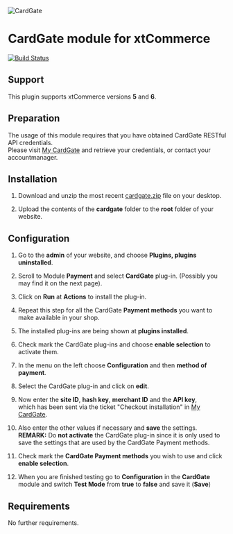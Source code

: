 ![CardGate](https://cdn.curopayments.net/thumb/200/logos/cardgate.png)

# CardGate module for xtCommerce

[![Build Status](https://travis-ci.org/cardgate/xtcommerce.svg?branch=master)](https://travis-ci.org/cardgate/xtcommerce)

## Support

This plugin supports xtCommerce versions **5** and **6**.

## Preparation

The usage of this module requires that you have obtained CardGate RESTful API credentials.  
Please visit [My CardGate](https://my.cardgate.com/) and retrieve your credentials, or contact your accountmanager.

## Installation

1. Download and unzip the most recent [cardgate.zip](https://github.com/cardgate/xtcommerce/releases) file on your desktop.

2. Upload the contents of the **cardgate** folder to the **root** folder of your website.

## Configuration

1. Go to the **admin** of your website, and choose **Plugins, plugins uninstalled**.

2. Scroll to Module **Payment** and select **CardGate** plug-in. (Possibly you may find it on the next page).

3. Click on **Run** at **Actions** to install the plug-in.

4. Repeat this step for all the CardGate **Payment methods** you want to make available in your shop.

5. The installed plug-ins are being shown at **plugins installed**.

6. Check mark the CardGate plug-ins and choose **enable selection** to activate them.

7. In the menu on the left choose **Configuration** and then **method of payment**.

8. Select the CardGate plug-in and click on **edit**.

9. Now enter the **site ID**, **hash key**, **merchant ID** and the **API key**,  
   which has been sent via the ticket "Checkout installation" in [My CardGate](https://my.cardgate.com/).

10. Also enter the other values if necessary and **save** the settings.  
   **REMARK:** Do **not activate** the CardGate plug-in since it is only used to save the settings that are used by the CardGate Payment methods.

11. Check mark the **CardGate Payment methods** you wish to use and click **enable selection**.

12. When you are finished testing go to **Configuration** in the **CardGate** module and switch **Test Mode** from **true** to **false** and save it (**Save**)

## Requirements

No further requirements.
